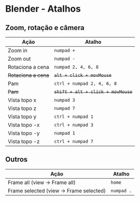 # Blender - Atalhos

## Zoom, rotação e câmera

| Ação | Atalho |
| --- | --- |
| Zoom in  | ``` numpad + ``` |
| Zoom out | ``` numpad - ``` |
| Rotaciona a cena | ``` numpad 2, 4, 6, 8 ``` |
| ~~Rotaciona a cena~~ | ~~``` alt + click + movMouse ```~~ |
| Pam | ``` ctrl + numpad 2, 4, 6, 8 ``` |
| ~~Pam~~ | ~~``` shift + alt + click + movMouse ```~~ |
| Vista topo x | ``` numpad 3 ``` |
| Vista topo z | ``` numpad 7 ``` |         
| Vista topo y | ``` ctrl + numpad 1 ``` |
| Vista topo -x |``` ctrl + numpad 3 ``` |
| Vista topo -y | ``` numpad 1 ``` |
| Vista topo -z |``` ctrl + numpad 7 ``` |

## Outros

| Ação | Atalho |
| --- | --- |
| Frame all (view -> Frame all) | ``` home ``` |
| Frame selected (view -> Frame selected) | ``` numpad . ``` |
